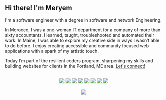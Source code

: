 ## Hi there! I'm Meryem
<p>I'm a software engineer with a degree in software and network Engineering.</p>
<p>In Morocco, I was a one-woman IT department for a company of more than sixty accountants. I learned, taught, troubleshooted and automated their work. In Maine, I was able to explore my creative side in ways I wasn’t able to do before. I enjoy creating accessible and community focused web applications with a spark of my artistic touch.</p> 

<p>Today I’m part of the resilient coders program, sharpening my skills and building websites for clients in the Portland, ME area. <a href="https://l-meryem.github.io/"  target="_blank">Let's connect!</a>

<br>
<br>
<div align="center">
  <img src="https://img.shields.io/badge/JavaScript-F7DF1E?style=for-the-badge&logo=javascript&logoColor=black" />
  <img src="https://img.shields.io/badge/TypeScript-3178C6?style=for-the-badge&logo=typescript&logoColor=white" />
  <img src="https://img.shields.io/badge/React-20232A?style=for-the-badge&logo=react&logoColor=61DAFB" />
  <img src="https://img.shields.io/badge/React_Native-20232A?style=for-the-badge&logo=react&logoColor=61DAFB" />
  <img src="https://img.shields.io/badge/Node.js-339933?style=for-the-badge&logo=nodedotjs&logoColor=white" />
  <img src="https://img.shields.io/badge/PostgreSQL-4169E1?style=for-the-badge&logo=postgresql&logoColor=white" />
  <img src="https://img.shields.io/badge/MongoDB-47A248?style=for-the-badge&logo=mongodb&logoColor=white" />
  <img src="https://img.shields.io/badge/Git-F05032?style=for-the-badge&logo=git&logoColor=white" />
</br>
</br>
  <img src="https://img.shields.io/badge/MCSA-Web%20Applications-0078D4?style=for-the-badge&labelColor=282C34&color=0078D4"/>
</div>

</div>


<!--
<div align="left">
[![Portfolio](https://img.shields.io/badge/Portfolio-dcbfff?style=for-the-badge&logo=none&labelColor=dcbfff&color=dcbfff)](https://your-portfolio.com)
[![LinkedIn](https://img.shields.io/badge/LinkedIn-aee1f9?style=for-the-badge&logo=linkedin&logoColor=0A66C2&labelColor=aee1f9)](https://linkedin.com/in/lmeryem)
[![Twitter](https://img.shields.io/badge/Twitter-ffe4e1?style=for-the-badge&logo=twitter&logoColor=1DA1F2&labelColor=ffe4e1)](https://twitter.com/@_LMeryem)
</div>
-->

